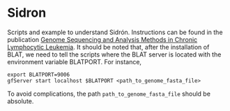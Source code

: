 # Sidron
Scripts and example to understand Sidr&oacute;n. Instructions can be found in the publication [Genome Sequencing and Analysis Methods in Chronic Lymphocytic Leukemia](https://www.ncbi.nlm.nih.gov/pubmed/30350214). It should be noted that, after the installation of BLAT, we need to tell the scripts where the BLAT server is located with the environment variable BLATPORT. For instance,
```
export BLATPORT=9006
gfServer start localhost $BLATPORT <path_to_genome_fasta_file>
```
To avoid complications, the path `path_to_genome_fasta_file` should be absolute.
